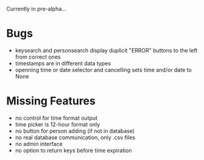 Currently in pre-alpha...

# Bugs
- keysearch and personsearch display duplicit "ERROR" buttons to the left from correct ones
- timestamps are in different data types
- openning time or date selector and cancelling sets time and/or date to None

# Missing Features
- no control for time format output
- time picker is 12-hour format only
- no button for person adding (if not in database)
- no real database communication, only .csv files
- no admin interface
- no option to return keys before time expiration